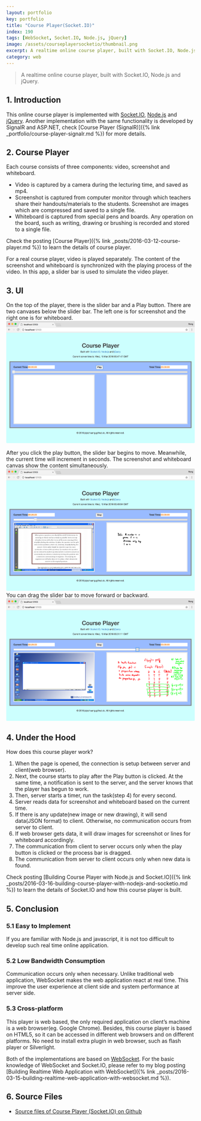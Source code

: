 ```yaml
---
layout: portfolio
key: portfolio
title: "Course Player(Socket.IO)"
index: 190
tags: [WebSocket, Socket.IO, Node.js, jQuery]
image: /assets/courseplayersocketio/thumbnail.png
excerpt: A realtime online course player, built with Socket.IO, Node.js and jQuery.
category: web
---
```


> A realtime online course player, built with Socket.IO, Node.js and jQuery.

## 1. Introduction
This online course player is implemented with [Socket.IO](http://socket.io/), [Node.js](https://nodejs.org/en/) and [jQuery](https://jquery.com/). Another implementation with the same functionality is developed by SignalR and ASP.NET, check [Course Player (SignalR)]({% link _portfolio/course-player-signalr.md %}) for more details.

## 2. Course Player
Each course consists of three components: video, screenshot and whiteboard.
* Video is captured by a camera during the lecturing time, and saved as mp4.
* Screenshot is captured from computer monitor through which teachers share their handouts/materials to the students. Screenshot are images which are compressed and saved to a single file.
* Whiteboard is captured from special pens and boards. Any operation on the board, such as writing, drawing or brushing is recorded and stored to a single file.

Check the posting [Course Player]({% link _posts/2016-03-12-course-player.md %}) to learn the details of course player.

For a real course player, video is played separately. The content of the screenshot and whiteboard is synchronized with the playing process of the video. In this app, a slider bar is used to simulate the video player.

## 3. UI
On the top of the player, there is the slider bar and a Play button. There are two canvases below the slider bar. The left one is for screenshot and the right one is for whiteboard.
![image](/assets/courseplayersocketio/homepage.png)  

After you click the play button, the slider bar begins to move. Meanwhile, the current time will increment in seconds. The screenshot and whiteboard canvas show the content simultaneously.
![image](/assets/courseplayersocketio/playing.png)  
You can drag the slider bar to move forward or backward.
![image](/assets/courseplayersocketio/drag.png)  

## 4. Under the Hood
How does this course player work?  
1) When the page is opened, the connection is setup between server and client(web browser).  
2) Next, the course starts to play after the Play button is clicked. At the same time, a notification is sent to the server, and the server knows that the player has begun to work.  
3) Then, server starts a timer, run the task(step 4) for every second.  
4) Server reads data for screenshot and whiteboard based on the current time.  
5) If there is any update(new image or new drawing), it will send data(JSON format) to client. Otherwise, no communication occurs from server to client.  
6) If web browser gets data, it will draw images for screenshot or lines for whiteboard accordingly.  
7) The communication from client to server occurs only when the play button is clicked or the process bar is dragged.  
8) The communication from server to client occurs only when new data is found.  

Check posting [Building Course Player with Node.js and Socket.IO]({% link _posts/2016-03-16-building-course-player-with-nodejs-and-socketio.md %}) to learn the details of Socket.IO and how this course player is built.

## 5. Conclusion
### 5.1 Easy to Implement  
If you are familiar with Node.js and javascript, it is not too difficult to develop such real time online application.  
### 5.2 Low Bandwidth Consumption  
Communication occurs only when necessary. Unlike traditional web application, WebSocket makes the web application react at real time. This improve the user experience at client side and system performance at server side.  
### 5.3 Cross-platform  
This player is web based, the only required application on client’s machine is a web browser(eg. Google Chrome). Besides, this course player is based on HTML5, so it can be accessed in different web browsers and on different platforms. No need to install extra plugin in web browser, such as flash player or Silverlight.  

Both of the implementations are based on [WebSocket](https://en.wikipedia.org/wiki/WebSocket). For the basic knowledge of WebSocket and Socket.IO, please refer to my blog posting [Building Realtime Web Application with WebSocket]({% link _posts/2016-03-15-building-realtime-web-application-with-websocket.md %}).

## 6. Source Files
* [Source files of Course Player (Socket.IO) on Github](https://github.com/jojozhuang/Portfolio/tree/master/CoursePlayerSocketIO)
